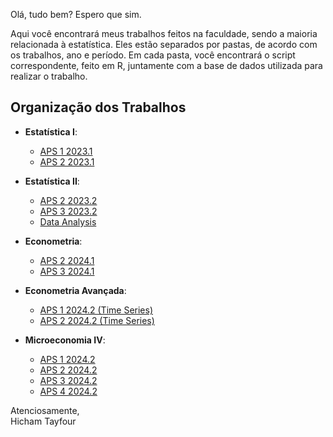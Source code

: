 Olá, tudo bem? Espero que sim.

Aqui você encontrará meus trabalhos feitos na faculdade, sendo a maioria relacionada à estatística. Eles estão separados por pastas, de acordo com os trabalhos, ano e período. Em cada pasta, você encontrará o script correspondente, feito em R, juntamente com a base de dados utilizada para realizar o trabalho.

## Organização dos Trabalhos

- **Estatística I**: 
  - [APS 1 2023.1](https://github.com/Hic-Tayfour/R/tree/main/College%20Works/APS%201%202023.1)
  - [APS 2 2023.1](https://github.com/Hic-Tayfour/R/tree/main/College%20Works/APS%202%202023.1)

- **Estatística II**:
  - [APS 2 2023.2](https://github.com/Hic-Tayfour/R/tree/main/College%20Works/APS%202%202023.2)
  - [APS 3 2023.2](https://github.com/Hic-Tayfour/R/tree/main/College%20Works/APS%203%202023.2)
  - [Data Analysis](https://github.com/Hic-Tayfour/R/tree/main/College%20Works/Data%20Analysis)

- **Econometria**:
  - [APS 2 2024.1](https://github.com/Hic-Tayfour/R/tree/main/College%20Works/APS%202%202024.1)
  - [APS 3 2024.1](https://github.com/Hic-Tayfour/R/tree/main/College%20Works/APS%203%202024.1)

- **Econometria Avançada**:
  - [APS 1 2024.2 (Time Series)](https://github.com/Hic-Tayfour/R/tree/main/College%20Works/APS%201%202024.2%20(Time%20Series))
  - [APS 2 2024.2 (Time Series)](https://github.com/Hic-Tayfour/R/tree/main/College%20Works/APS%202%202024.2%20(Time%20Series))

- **Microeconomia IV**:
  - [APS 1 2024.2](https://github.com/Hic-Tayfour/R/tree/main/College%20Works/APS%201%202024.2)
  - [APS 2 2024.2](https://github.com/Hic-Tayfour/R/tree/main/College%20Works/APS%202%202024.2)
  - [APS 3 2024.2](https://github.com/Hic-Tayfour/R/tree/main/College%20Works/APS%203%202024.2)
  - [APS 4 2024.2](https://github.com/Hic-Tayfour/R/tree/main/College%20Works/APS%204%202024.2)

Atenciosamente,  
Hicham Tayfour
